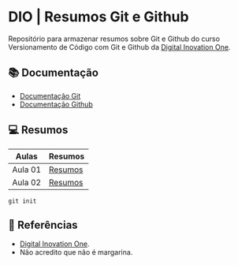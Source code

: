 # DIO | Resumos Git e Github

Repositório para armazenar resumos sobre Git e Github do curso Versionamento de Código com Git e Github da
[Digital Inovation One](https://www.dio.me/).

## 📚 Documentação
- [Documentação Git](https://git-scm.com/doc)
- [Documentação Github](https://docs.github.com/pt)

## 💻 Resumos

| Aulas | Resumos |
|-------|---------|
|Aula 01 | [Resumos]() |
|Aula 02 | [Resumos]() |

```
git init
```

## 🔎 Referências
- [Digital Inovation One]().
- Não acredito que não é margarina.
